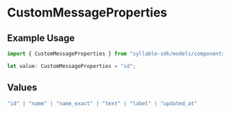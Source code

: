 # CustomMessageProperties

## Example Usage

```typescript
import { CustomMessageProperties } from "syllable-sdk/models/components";

let value: CustomMessageProperties = "id";
```

## Values

```typescript
"id" | "name" | "name_exact" | "text" | "label" | "updated_at"
```